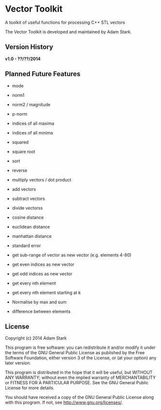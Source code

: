 Vector Toolkit
==============

A toolkit of useful functions for processing C++ STL vectors

The Vector Toolkit is developed and maintained by Adam Stark.

Version History
---------------

**v1.0 - ??/??/2014**


Planned Future Features
-----------------------

- mode
- norm1
- norm2 / magnitude 
- p-norm
- indices of all maxima
- indices of all minima
- squared
- square root
- sort
- reverse

- multiply vectors / dot product
- add vectors
- subtract vectors
- divide vectorss
- cosine distance
- euclidean distance
- manhattan distance
 
- standard error
 
- get sub-range of vector as new vector (e.g. elements 4-80)
- get even indices as new vector
- get odd indices as new vector
- get every nth element
- get every nth element starting at k
 
- Normalise by max and sum
- difference between elements

License
-------

Copyright (c) 2014 Adam Stark

This program is free software: you can redistribute it and/or modify
it under the terms of the GNU General Public License as published by
the Free Software Foundation, either version 3 of the License, or
(at your option) any later version.

This program is distributed in the hope that it will be useful,
but WITHOUT ANY WARRANTY; without even the implied warranty of
MERCHANTABILITY or FITNESS FOR A PARTICULAR PURPOSE.  See the
GNU General Public License for more details.

You should have received a copy of the GNU General Public License
along with this program.  If not, see <http://www.gnu.org/licenses/>.